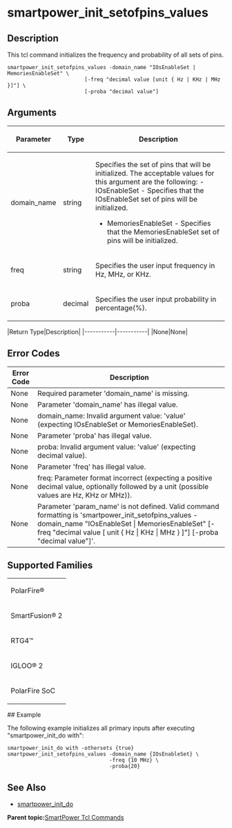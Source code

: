 # smartpower\_init\_setofpins\_values

## Description

This tcl command initializes the frequency and probability of all sets of pins.

```
smartpower_init_setofpins_values -domain_name "IOsEnableSet | MemoriesEnableSet" \
		                 [-freq "decimal value [unit { Hz | KHz | MHz }]"] \
		                 [-proba "decimal value"]
```

## Arguments

<table id="GUID-9E2EAE81-504B-42C1-A797-F3F176A31361"><thead><tr><th>

Parameter

</th><th>

Type

</th><th>

Description

</th></tr></thead><tbody><tr><td>

domain\_name

</td><td>

string

</td><td>

Specifies the set of pins that will be initialized. The acceptable values for this argument are the following: -   IOsEnableSet - Specifies that the IOsEnableSet set of pins will be initialized.
-   MemoriesEnableSet - Specifies that the MemoriesEnableSet set of pins will be initialized.

</td></tr><tr><td>

freq

</td><td>

string

</td><td>

Specifies the user input frequency in Hz, MHz, or KHz.

</td></tr><tr><td>

proba

</td><td>

decimal

</td><td>

Specifies the user input probability in percentage\(%\).

</td></tr></tbody>
</table>|Return Type|Description|
|-----------|-----------|
|None|None|

## Error Codes

|Error Code|Description|
|----------|-----------|
|None|Required parameter 'domain\_name' is missing.|
|None|Parameter 'domain\_name' has illegal value.|
|None|domain\_name: Invalid argument value: 'value' \(expecting IOsEnableSet or MemoriesEnableSet\).|
|None|Parameter 'proba' has illegal value.|
|None|proba: Invalid argument value: 'value' \(expecting decimal value\).|
|None|Parameter 'freq' has illegal value.|
|None|freq: Parameter format incorrect \(expecting a positive decimal value, optionally followed by a unit \(possible values are Hz, KHz or MHz\)\).|
|None|Parameter 'param\_name' is not defined. Valid command formatting is 'smartpower\_init\_setofpins\_values -domain\_name "IOsEnableSet \| MemoriesEnableSet" \[-freq "decimal value \[ unit \{ Hz \| KHz \| MHz \} \]"\] \[-proba "decimal value"\]'.|

## Supported Families

<table id="GUID-05F7C30D-74BD-4107-BBCF-413257CDD5E8"><tbody><tr><td>

PolarFire®

</td></tr><tr><td>

SmartFusion® 2

</td></tr><tr><td>

RTG4™

</td></tr><tr><td>

IGLOO® 2

</td></tr><tr><td>

PolarFire SoC

</td></tr></tbody>
</table>## Example

The following example initializes all primary inputs after executing "smartpower\_init\_do with":

```
smartpower_init_do with -othersets {true}
smartpower_init_setofpins_values -domain_name {IOsEnableSet} \
                                 -freq {10 MHz} \
                                 -proba{20}
```

## See Also

-   [smartpower\_init\_do](GUID-70780312-85E8-4779-A8B6-59BF892E04E0.md)

**Parent topic:**[SmartPower Tcl Commands](GUID-33C45F08-A467-4461-B5EF-8D86325E235A.md)

